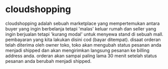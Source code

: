 # cloudshopping
cloudshopping adalah sebuah marketplace yang mempertemukan antara buyer yang ingin berbelanja tetapi  'malas' keluar rumah dan seller yang ingin berjualan tetapi 'kurang modal' untuk menyewa stand di sebuah mall. pembayaran yang kita lakukan disini cod (bayar ditempat). disaat orderan telah diterima oleh owner toko, toko akan mengubah status pesanan anda menjadi shipped dan akan mengirimkan langsung pesanan ke billing address anda. orderan akan sampai paling lama 30 menit setelah status pesanan anda berubah menjadi shipped.